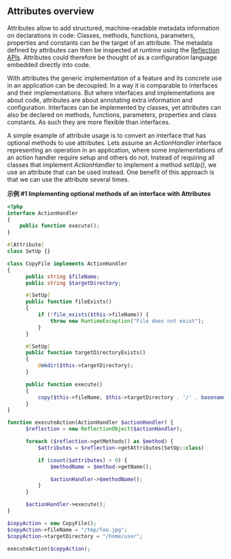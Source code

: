 Attributes overview
-------------------

Attributes allow to add structured, machine-readable metadata
information on declarations in code: Classes, methods, functions,
parameters, properties and constants can be the target of an attribute.
The metadata defined by attributes can then be inspected at runtime
using the
<a href="/book/reflection.html" class="link">Reflection APIs</a>.
Attributes could therefore be thought of as a configuration language
embedded directly into code.

With attributes the generic implementation of a feature and its concrete
use in an application can be decoupled. In a way it is comparable to
interfaces and their implementations. But where interfaces and
implementations are about code, attributes are about annotating extra
information and configuration. Interfaces can be implemented by classes,
yet attributes can also be declared on methods, functions, parameters,
properties and class constants. As such they are more flexible than
interfaces.

A simple example of attribute usage is to convert an interface that has
optional methods to use attributes. Lets assume an *ActionHandler*
interface representing an operation in an application, where some
implementations of an action handler require setup and others do not.
Instead of requiring all classes that implement *ActionHandler* to
implement a method *setUp()*, we use an attribute that can be used
instead. One benefit of this approach is that we can use the attribute
several times.

**示例 \#1 Implementing optional methods of an interface with
Attributes**

``` php
<?php
interface ActionHandler
{
    public function execute();
}

#[Attribute]
class SetUp {}

class CopyFile implements ActionHandler
{
      public string $fileName;
      public string $targetDirectory;

      #[SetUp]
      public function fileExists()
      {
          if (!file_exists($this->fileName)) {
              throw new RuntimeException("File does not exist");
          }
      }

      #[SetUp]
      public function targetDirectoryExists()
      {
          @mkdir($this->targetDirectory);
      }

      public function execute()
      {
          copy($this->fileName, $this->targetDirectory . '/' . basename($this->fileName));
      }
}

function executeAction(ActionHandler $actionHandler) {
      $reflection = new ReflectionObject($actionHandler);

      foreach ($reflection->getMethods() as $method) {
          $attributes = $reflection->getAttributes(SetUp::class)

          if (count($attributes) > 0) {
              $methodName = $method->getName();

              $actionHandler->$methodName();
          }
      }

      $actionHandler->execute();
}

$copyAction = new CopyFile();
$copyAction->fileName = "/tmp/foo.jpg";
$copyAction->targetDirectory = "/home/user";

executeAction($copyAction);
```
